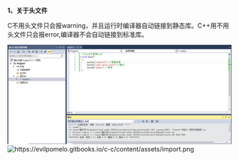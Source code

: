 **1、关于头文件**

C不用头文件只会报warning，并且运行时编译器自动链接到静态库。C++用不用头文件只会报error,编译器不会自动链接到标准库。

![](/assets/import.png)![](file:///C:/Users/柚子茶/AppData/Local/Temp/msohtmlclip1/01/clip_image001.png "https://evilpomelo.gitbooks.io/c-c/content/assets/import.png")

